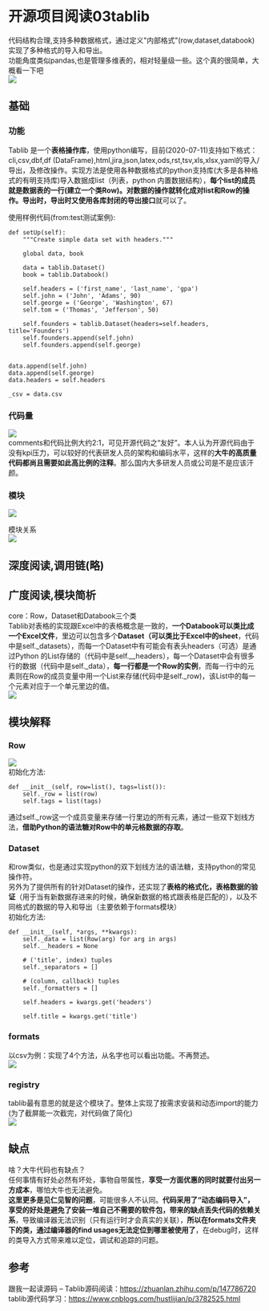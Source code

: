 # 开源项目阅读03tablib
代码结构合理,支持多种数据格式，通过定义"内部格式"(row,dataset,databook)实现了多种格式的导入和导出。    
功能角度类似pandas,也是管理多维表的，相对轻量级一些。这个真的很简单，大概看一下吧  
![](_v_images/20200715232843960_1367419885.png)  


## 基础
### 功能
Tablib 是一个**表格操作库**，使用python编写，目前(2020-07-11)支持如下格式：cli,csv,dbf,df (DataFrame),html,jira,json,latex,ods,rst,tsv,xls,xlsx,yaml的导入/导出，及修改操作。实现方法是使用各种数据格式的python支持库(大多是各种格式的有明支持库)导入数据成list（列表，python 内置数据结构），**每个list的成员就是数据表的一行(建立一个类Row)。对数据的操作就转化成对list和Row的操作。导出时，导出时又使用各库封闭的导出接口**就可以了。  

使用样例代码(from:test测试案例):  
```
def setUp(self):
    """Create simple data set with headers."""

    global data, book

    data = tablib.Dataset()
    book = tablib.Databook()

    self.headers = ('first_name', 'last_name', 'gpa')
    self.john = ('John', 'Adams', 90)
    self.george = ('George', 'Washington', 67)
    self.tom = ('Thomas', 'Jefferson', 50)

    self.founders = tablib.Dataset(headers=self.headers, title='Founders')
    self.founders.append(self.john)
    self.founders.append(self.george)


data.append(self.john)
data.append(self.george)
data.headers = self.headers

_csv = data.csv
```
### 代码量
![](_v_images/20200715233501670_1240347402.png)  
comments和代码比例大约2:1，可见开源代码之“友好”。本人认为开源代码由于没有kpi压力，可以较好的代表研发人员的架构和编码水平，这样的**大牛的高质量代码都尚且需要如此高比例的注释**。那么国内大多研发人员或公司是不是应该汗颜。  

### 模块
![](_v_images/20200715234213625_608953616.png)  

模块关系  
![](_v_images/20200715234246400_411348295.png)  


## 深度阅读,调用链(略)

## 广度阅读,模块简析
core：Row，Dataset和Databook三个类  
Tablib对表格的实现跟Excel中的表格概念是一致的，**一个Databook可以类比成一个Excel文件**，里边可以包含多个**Dataset（可以类比于Excel中的sheet**，代码中是self._datasets），而每一个Dataset中有可能会有表头headers（可选）是通过Python 的List存储的（代码中是self.__headers），每一个Dataset中会有很多行的数据（代码中是self._data），**每一行都是一个Row的实例**，而每一行中的元素则在Row的成员变量中用一个List来存储(代码中是self._row)，该List中的每一个元素对应于一个单元里边的值。  
![](_v_images/20200715234531135_891853018.png)  

## 模块解释
### Row
![](_v_images/20200715234918900_1082457734.png)  
初始化方法:  
```
def __init__(self, row=list(), tags=list()):
    self._row = list(row)
    self.tags = list(tags)
```
通过self._row这一个成员变量来存储一行里边的所有元素，通过一些双下划线方法，**借助Python的语法糖对Row中的单元格数据的存取**。  

### Dataset
和row类似，也是通过实现python的双下划线方法的语法糖，支持python的常见操作符。  
另外为了提供所有的针对Dataset的操作，还实现了**表格的格式化，表格数据的验证**（用于当有新数据存进来的时候，确保新数据的格式跟表格是匹配的），以及不同格式的数据的导入和导出（主要依赖于formats模块）  
初始化方法:  
```
def __init__(self, *args, **kwargs):
    self._data = list(Row(arg) for arg in args)
    self.__headers = None

    # ('title', index) tuples
    self._separators = []

    # (column, callback) tuples
    self._formatters = []

    self.headers = kwargs.get('headers')

    self.title = kwargs.get('title')

```
### formats
以csv为例：实现了4个方法，从名字也可以看出功能。不再赘述。  
![](_v_images/20200715235448431_1096833842.png)  

### registry
tablib最有意思的就是这个模块了。整体上实现了按需求安装和动态import的能力(为了截屏能一次截完，对代码做了简化)  
![](_v_images/20200716002531982_332403819.png)  

## 缺点
啥？大牛代码也有缺点？  
任何事情有好处必然有坏处，事物自带属性，**享受一方面优惠的同时就要付出另一方成本**，哪怕大牛也无法避免。  
**这里更多是见仁见智的问题**，可能很多人不认同。**代码采用了“动态编码导入”，享受的好处是避免了安装一堆自己不需要的软件包，带来的缺点丢失代码的依赖关系**，导致编译器无法识别（只有运行时才会真实的关联），**所以在formats文件夹下的类，通过编译器的find usages无法定位到哪里被使用了**，在debug时，这样的类导入方式带来难以定位，调试和追踪的问题。
## 参考
跟我一起读源码 – Tablib源码阅读：https://zhuanlan.zhihu.com/p/147786720  
tablib源代码学习：https://www.cnblogs.com/hustlijian/p/3782525.html  

